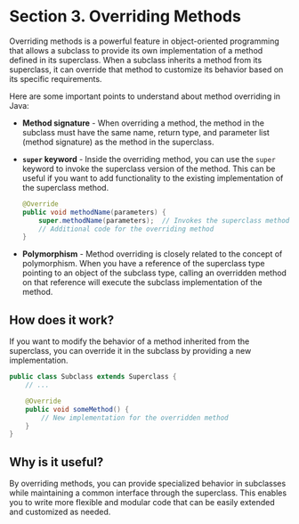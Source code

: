 # Section 3. Overriding Methods

Overriding methods is a powerful feature in object-oriented programming that allows a subclass to provide its own implementation of a method defined in its superclass. When a subclass inherits a method from its superclass, it can override that method to customize its behavior based on its specific requirements. 

Here are some important points to understand about method overriding in Java:

- **Method signature** - When overriding a method, the method in the subclass must have the same name, return type, and parameter list (method signature) as the method in the superclass.
- **`super` keyword** - Inside the overriding method, you can use the `super` keyword to invoke the superclass version of the method. This can be useful if you want to add functionality to the existing implementation of the superclass method.

    ```java
    @Override
    public void methodName(parameters) {
        super.methodName(parameters);  // Invokes the superclass method
        // Additional code for the overriding method
    }
    ```

- **Polymorphism** - Method overriding is closely related to the concept of polymorphism. When you have a reference of the superclass type pointing to an object of the subclass type, calling an overridden method on that reference will execute the subclass implementation of the method.

## How does it work?

If you want to modify the behavior of a method inherited from the superclass, you can override it in the subclass by providing a new implementation.

```java
public class Subclass extends Superclass {
    // ...

    @Override
    public void someMethod() {
        // New implementation for the overridden method
    }
}
```

## Why is it useful?

By overriding methods, you can provide specialized behavior in subclasses while maintaining a common interface through the superclass. This enables you to write more flexible and modular code that can be easily extended and customized as needed.